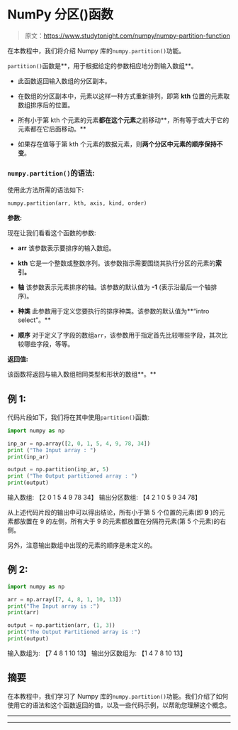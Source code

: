 # NumPy 分区()函数

> 原文：<https://www.studytonight.com/numpy/numpy-partition-function>

在本教程中，我们将介绍 Numpy 库的`numpy.partition()`功能。

`partition()`函数是**，用于根据给定的参数相应地分割输入数组**。

*   此函数返回输入数组的分区副本。

*   在数组的分区副本中，元素以这样一种方式重新排列，即第 **kth** 位置的元素取数组排序后的位置。

*   所有小于第 kth 个元素的元素**都在这个元素**之前移动**，所有等于或大于它的元素都在它后面移动。**

*   如果存在值等于第 kth 个元素的数据元素，则**两个分区中元素的顺序保持不变**。

### `numpy.partition()`的语法:

使用此方法所需的语法如下:

```py
numpy.partition(arr, kth, axis, kind, order)
```

**参数:**

现在让我们看看这个函数的参数:

*   **arr**
    该参数表示要排序的输入数组。

*   **kth**
    它是一个整数或整数序列。该参数指示需要围绕其执行分区的元素的**索引。**

*   **轴**
    该参数表示元素排序的轴。该参数的默认值为 **-1** (表示沿最后一个轴排序)。

*   **种类**
    此参数用于定义您要执行的排序种类。该参数的默认值为**“intro select”。**

*   **顺序**
    对于定义了字段的数组`arr`，该参数用于指定首先比较哪些字段，其次比较哪些字段，等等。

**返回值:**

该函数将返回与输入数组相同类型和形状的数组**。**

## 例 1:

代码片段如下，我们将在其中使用`partition()`函数:

```py
import numpy as np

inp_ar = np.array([2, 0, 1, 5, 4, 9, 78, 34]) 
print ("The Input array : ") 
print(inp_ar)

output = np.partition(inp_ar, 5) 
print ("The Output partitioned array : ")
print(output) 
```

输入数组:
【2 0 1 5 4 9 78 34】
输出分区数组:
【4 2 1 0 5 9 34 78】

从上述代码片段的输出中可以得出结论，所有小于第 5 个位置的元素(即 **9** )的元素都放置在 9 的左侧，所有大于 9 的元素都放置在分隔符元素(第 5 个元素)的右侧。

另外，注意输出数组中出现的元素的顺序是未定义的。

## 例 2:

```py
import numpy as np

arr = np.array([7, 4, 8, 1, 10, 13])
print("The Input array is :")
print(arr)

output = np.partition(arr, (1, 3))
print("The Output Partitioned array is :")
print(output)
```

输入数组为:
【7 4 8 1 10 13】
输出分区数组为:
【1 4 7 8 10 13】

## 摘要

在本教程中，我们学习了 Numpy 库的`numpy.partition()`功能。我们介绍了如何使用它的语法和这个函数返回的值，以及一些代码示例，以帮助您理解这个概念。

* * *

* * *